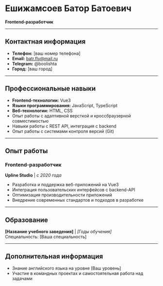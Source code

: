# Ешижамсоев Батор Батоевич
**Frontend-разработчик**

---

## Контактная информация
- **Телефон:** [ваш номер телефона]
- **Email:** batr.fly@mail.ru
- **Telegram:** @boolishta
- **Город:** [ваш город]

---

## Профессиональные навыки
- **Frontend-технологии:** Vue3
- **Языки программирования:** JavaScript, TypeScript
- **Веб-технологии:** HTML, CSS
- Опыт работы с адаптивной версткой и кроссбраузерной совместимостью
- Навыки работы с REST API, интеграция с backend
- Опыт работы с системами контроля версий (Git)

---

## Опыт работы

### Frontend-разработчик
**Upline Studio** | *с 2020 года*  
- Разработка и поддержка веб-приложений на Vue3
- Интеграция пользовательских интерфейсов с backend-API
- Оптимизация производительности приложений
- Внедрение современных стандартов и подходов в разработке

---

## Образование
**[Название учебного заведения]** | *[Годы обучения]*  
Специальность: [Ваша специальность]

---

## Дополнительная информация
- Знание английского языка на уровне [Ваш уровень]
- Участие в командных проектах и самостоятельная работа над задачами
